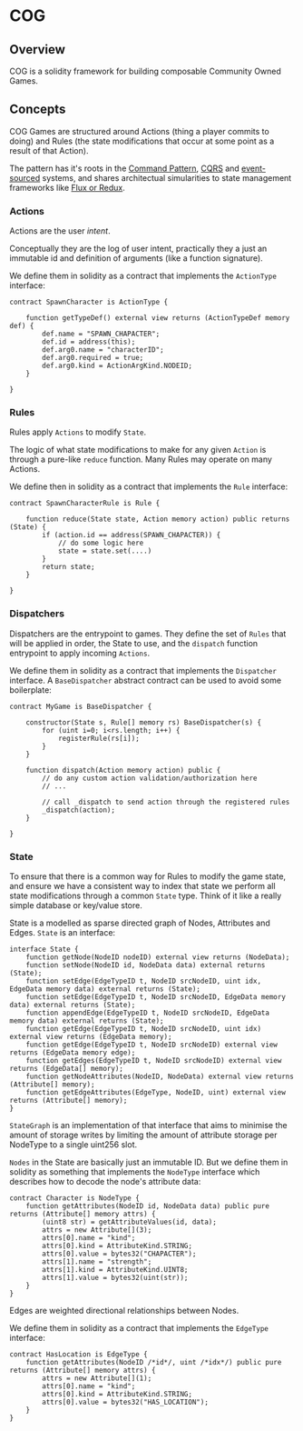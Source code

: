 # COG

## Overview

COG is a solidity framework for building composable Community Owned Games.

## Concepts

COG Games are structured around Actions (thing a player commits to doing) and
Rules (the state modifications that occur at some point as a result of that
Action).

The pattern has it's roots in the [Command Pattern](https://en.wikipedia.org/wiki/Command_pattern), [CQRS](https://en.wikipedia.org/wiki/Command%E2%80%93query_separation) and [event-sourced](https://www.confluent.io/blog/event-sourcing-cqrs-stream-processing-apache-kafka-whats-connection/)
systems, and shares architectual simularities to state management frameworks
like [Flux or Redux](https://redux.js.org/tutorials/essentials/part-1-overview-concepts).

### Actions

Actions are the user _intent_.

Conceptually they are the log of user intent, practically they a just an immutable id and definition of arguments (like a function signature).

We define them in solidity as a contract that implements the `ActionType` interface:

```solidity
contract SpawnCharacter is ActionType {

    function getTypeDef() external view returns (ActionTypeDef memory def) {
        def.name = "SPAWN_CHAPACTER";
        def.id = address(this);
        def.arg0.name = "characterID";
        def.arg0.required = true;
        def.arg0.kind = ActionArgKind.NODEID;
    }

}
```

### Rules

Rules apply `Actions` to modify `State`.

The logic of what state modifications to make for any given `Action` is through a pure-like `reduce` function. Many Rules may operate on many Actions.

We define then in solidity as a contract that implements the `Rule` interface:

```solidity
contract SpawnCharacterRule is Rule {

    function reduce(State state, Action memory action) public returns (State) {
        if (action.id == address(SPAWN_CHAPACTER)) {
            // do some logic here
            state = state.set(....)
        }
        return state;
    }

}

```

### Dispatchers

Dispatchers are the entrypoint to games. They define the set of `Rules` that will be applied in order, the State to use, and the `dispatch` function entrypoint to apply incoming `Actions`.

We define them in solidity as a contract that implements the `Dispatcher` interface. A `BaseDispatcher` abstract contract can be used to avoid some boilerplate:

```solidity
contract MyGame is BaseDispatcher {

    constructor(State s, Rule[] memory rs) BaseDispatcher(s) {
        for (uint i=0; i<rs.length; i++) {
            registerRule(rs[i]);
        }
    }

    function dispatch(Action memory action) public {
        // do any custom action validation/authorization here
        // ...

        // call _dispatch to send action through the registered rules
        _dispatch(action);
    }

}
```

### State

To ensure that there is a common way for Rules to modify the game state, and ensure we have a consistent way to index that state we perform all state modifications through a common `State` type. Think of it like a really simple database or key/value store.

State is a modelled as sparse directed graph of Nodes, Attributes and Edges. `State` is an interface:

```solidity
interface State {
    function getNode(NodeID nodeID) external view returns (NodeData);
    function setNode(NodeID id, NodeData data) external returns (State);
    function setEdge(EdgeTypeID t, NodeID srcNodeID, uint idx, EdgeData memory data) external returns (State);
    function setEdge(EdgeTypeID t, NodeID srcNodeID, EdgeData memory data) external returns (State);
    function appendEdge(EdgeTypeID t, NodeID srcNodeID, EdgeData memory data) external returns (State);
    function getEdge(EdgeTypeID t, NodeID srcNodeID, uint idx) external view returns (EdgeData memory);
    function getEdge(EdgeTypeID t, NodeID srcNodeID) external view returns (EdgeData memory edge);
    function getEdges(EdgeTypeID t, NodeID srcNodeID) external view returns (EdgeData[] memory);
    function getNodeAttributes(NodeID, NodeData) external view returns (Attribute[] memory);
    function getEdgeAttributes(EdgeType, NodeID, uint) external view returns (Attribute[] memory);
}
```

`StateGraph` is an implementation of that interface that aims to minimise the amount of storage writes by limiting the amount of attribute storage per NodeType to a single uint256 slot.

`Nodes` in the State are basically just an immutable ID. But we define them in solidity as something that implements the `NodeType` interface which describes how to decode the node's attribute data:

```solidity
contract Character is NodeType {
    function getAttributes(NodeID id, NodeData data) public pure returns (Attribute[] memory attrs) {
        (uint8 str) = getAttributeValues(id, data);
        attrs = new Attribute[](3);
        attrs[0].name = "kind";
        attrs[0].kind = AttributeKind.STRING;
        attrs[0].value = bytes32("CHAPACTER");
        attrs[1].name = "strength";
        attrs[1].kind = AttributeKind.UINT8;
        attrs[1].value = bytes32(uint(str));
    }
}
```

Edges are weighted directional relationships between Nodes.

We define them in solidity as a contract that implements the `EdgeType` interface:

```solidity
contract HasLocation is EdgeType {
    function getAttributes(NodeID /*id*/, uint /*idx*/) public pure returns (Attribute[] memory attrs) {
        attrs = new Attribute[](1);
        attrs[0].name = "kind";
        attrs[0].kind = AttributeKind.STRING;
        attrs[0].value = bytes32("HAS_LOCATION");
    }
}
```

